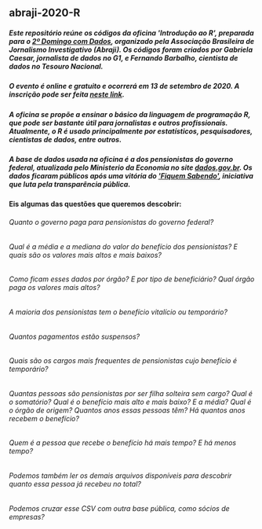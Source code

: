 ## abraji-2020-R

##### Este repositório reúne os códigos da oficina 'Introdução ao R', preparada para o [2º Domingo com Dados](https://www.abraji.org.br/noticias/abraji-abre-inscricoes-para-2o-domingo-de-dados), organizado pela Associação Brasileira de Jornalismo Investigativo (Abraji). Os códigos foram criados por Gabriela Caesar, jornalista de dados no G1, e Fernando Barbalho, cientista de dados no Tesouro Nacional.  

##### O evento é online e gratuito e ocorrerá em 13 de setembro de 2020. A inscrição pode ser feita [neste link](https://congresse.me/eventos/ddadosabraji).

##### A oficina se propõe a ensinar o básico da linguagem de programação R, que pode ser bastante útil para jornalistas e outros profissionais. Atualmente, o R é usado principalmente por estatísticos, pesquisadores, cientistas de dados, entre outros.

##### A base de dados usada na oficina é a dos pensionistas do governo federal, atualizada pelo Ministerio da Economia no site [dados.gov.br](http://dados.gov.br/dataset/gestao-de-pessoas-executivo-federal-pensionistas). Os dados ficaram públicos após uma vitória do ['Fiquem Sabendo'](https://fiquemsabendo.com.br/transparencia/pensionistas-e-aposentados-servidores-inativos/), iniciativa que luta pela transparência pública. 

#### Eis algumas das questões que queremos descobrir:
###### Quanto o governo paga para pensionistas do governo federal? 
###### Qual é a média e a mediana do valor do benefício dos pensionistas? E quais são os valores mais altos e mais baixos? 
###### Como ficam esses dados por órgão? E por tipo de beneficiário? Qual órgão paga os valores mais altos?
###### A maioria dos pensionistas tem o benefício vitalício ou temporário?
###### Quantos pagamentos estão suspensos?
###### Quais são os cargos mais frequentes de pensionistas cujo benefício é temporário?
###### Quantas pessoas são pensionistas por ser filha solteira sem cargo? Qual é o somatório? Qual é o benefício mais alto e mais baixo? E a média? Qual é o órgão de origem? Quantos anos essas pessoas têm? Há quantos anos recebem o benefício?
###### Quem é a pessoa que recebe o benefício há mais tempo? E há menos tempo? 
###### Podemos também ler os demais arquivos disponíveis para descobrir quanto essa pessoa já recebeu no total?
###### Podemos cruzar esse CSV com outra base pública, como sócios de empresas?
